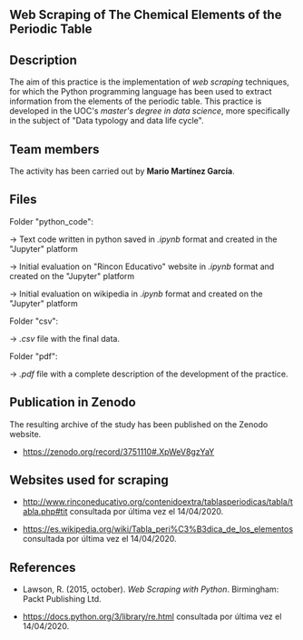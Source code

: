 ## Web Scraping of The Chemical Elements of the Periodic Table

## Description

The aim of this practice is the implementation of _web scraping_ techniques, for which the Python programming language has been used to extract information from the elements of the periodic table. This practice is developed in the UOC's _master's degree in data science_, more specifically in the subject of "Data typology and data life cycle".


## Team members

The activity has been carried out by **Mario Martínez García**.


## Files

Folder "python_code":

  &rarr; Text code written in python saved in _.ipynb_ format and created in the "Jupyter" platform

  &rarr; Initial evaluation on "Rincon Educativo" website in _.ipynb_ format and created on the "Jupyter" platform
                 
  &rarr; Initial evaluation on wikipedia in _.ipynb_ format and created on the "Jupyter" platform
                 
Folder "csv":

  &rarr; _.csv_ file with the final data.

Folder "pdf":

  &rarr; _.pdf_ file with a complete description of the development of the practice.

## Publication in Zenodo

The resulting archive of the study has been published on the Zenodo website.

* https://zenodo.org/record/3751110#.XpWeV8gzYaY

## Websites used for scraping

* http://www.rinconeducativo.org/contenidoextra/tablasperiodicas/tabla/tabla.php#tit consultada por última vez el 14/04/2020.

* https://es.wikipedia.org/wiki/Tabla_peri%C3%B3dica_de_los_elementos consultada por última vez el 14/04/2020.


## References

* Lawson, R. (2015, october). _Web Scraping with Python_. Birmingham: Packt Publishing Ltd.

* https://docs.python.org/3/library/re.html consultada por última vez el 14/04/2020.
